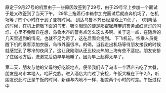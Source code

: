 原定于9月27号的机票由于一些原因改签到了29号，由于29号早上参加一个面试于是又改签到了当天下午。
29早上拖着行李箱参加完面试后就直奔机场了，在机场等了四个小时终于到了登机时间。
到达乌鲁木齐已经是晚上11点了，飞机降落的时候，在机上俯瞰下面的乌市，吸引眼球的便是那密密麻麻的警务点红蓝灯的闪烁，心里不免暗自在想，乌鲁木齐的警务点怎么这么多啊。关于这一点，在随后的几天里遇到的情况，也就不足为奇了，这在后面会提到。
下飞机前，空乘人员提醒下机的乘客添加衣服，乌市外面很冷。的确，当我走出机场等待朋友接我的时候就感觉到了寒冷的夜风了，这让我刚刚从还比较炎热的上海有些不适应。朋友安排了住宿地方后，洗漱完后边早早地睡了。因为早上起得太早了。

第二天，朋友与他的父母约好吃饭地点，便带我们去了乌市一个酒店去吃了大餐，朋友是乌市本地人，哈萨克族。进入酒店大门过了安检，午饭大概在下午2点，听朋友说此时正是午饭的时间，新疆与内地不一样，相差两个小时的时差。午饭过程中
